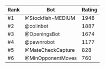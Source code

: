 Rank|Bot|Rating
---|---|---
#1|@Stockfish-MEDIUM|1948
#2|@colinbot|1887
#3|@OpeningsBot|1674
#4|@pawnrobot|1177
#5|@MateCheckCapture|828
#6|@MinOpponentMoves|760
